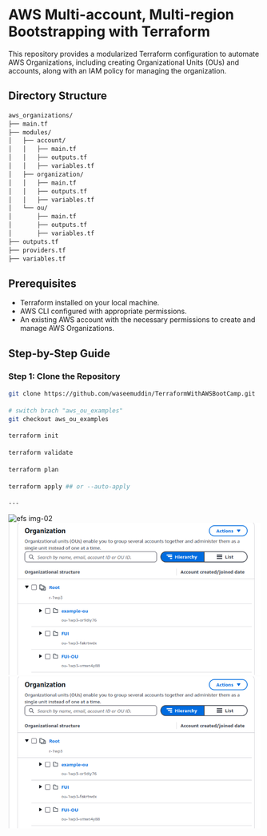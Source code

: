 # AWS Multi-account, Multi-region Bootstrapping with Terraform

This repository provides a modularized Terraform configuration to automate AWS Organizations, including creating Organizational Units (OUs) and accounts, along with an IAM policy for managing the organization.

## Directory Structure

```bash
aws_organizations/
├── main.tf
├── modules/
│   ├── account/
│   │   ├── main.tf
│   │   ├── outputs.tf
│   │   ├── variables.tf
│   ├── organization/
│   │   ├── main.tf
│   │   ├── outputs.tf
│   │   ├── variables.tf
│   └── ou/
│       ├── main.tf
│       ├── outputs.tf
│       ├── variables.tf
├── outputs.tf
├── providers.tf
├── variables.tf

```

## Prerequisites

- Terraform installed on your local machine.
- AWS CLI configured with appropriate permissions.
- An existing AWS account with the necessary permissions to create and manage AWS Organizations.

## Step-by-Step Guide

### Step 1: Clone the Repository

```sh
git clone https://github.com/waseemuddin/TerraformWithAWSBootCamp.git

# switch brach "aws_ou_examples"
git checkout aws_ou_examples

terraform init

terraform validate

terraform plan

terraform apply ## or --auto-apply

---
```

![efs img-02](/images/aws_ou.png)
![efs img-02](/ou-lab03/images/aws_ou.png)
![ou img-03](../ou-lab03/images/aws_ou.png)
